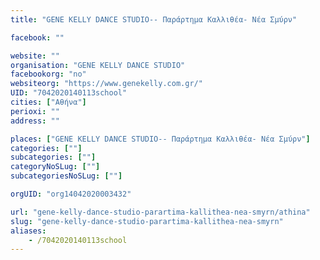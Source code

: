 ```yaml
---
title: "GENE KELLY DANCE STUDIO-- Παράρτημα Καλλιθέα- Νέα Σμύρν"

facebook: ""

website: ""
organisation: "GENE KELLY DANCE STUDIO"
facebookorg: "no"
websiteorg: "https://www.genekelly.com.gr/"
UID: "7042020140113school"
cities: ["Αθήνα"]
perioxi: ""
address: ""

places: ["GENE KELLY DANCE STUDIO-- Παράρτημα Καλλιθέα- Νέα Σμύρν"]
categories: [""]
subcategories: [""]
categoryNoSLug: [""]
subcategoriesNoSLug: [""]

orgUID: "org14042020003432"

url: "gene-kelly-dance-studio-parartima-kallithea-nea-smyrn/athina"
slug: "gene-kelly-dance-studio-parartima-kallithea-nea-smyrn"
aliases:
    - /7042020140113school
---
```





